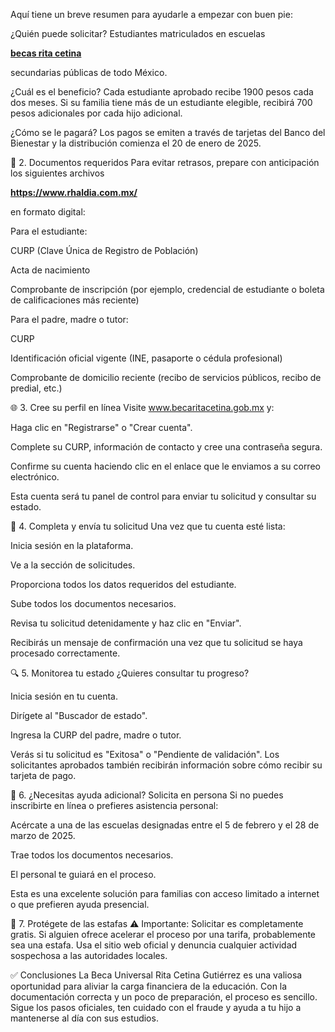 Aquí tiene un breve resumen para ayudarle a empezar con buen pie:

¿Quién puede solicitar? Estudiantes matriculados en escuelas <p><strong><a href="https://www.rhaldia.com.mx/">becas rita cetina</a></strong></p>
 secundarias públicas de todo México.

¿Cuál es el beneficio? Cada estudiante aprobado recibe 1900 pesos cada dos meses. Si su familia tiene más de un estudiante elegible, recibirá 700 pesos adicionales por cada hijo adicional.

¿Cómo se le pagará? Los pagos se emiten a través de tarjetas del Banco del Bienestar y la distribución comienza el 20 de enero de 2025.

📄 2. Documentos requeridos
Para evitar retrasos, prepare con anticipación los siguientes archivos <p><strong><a href="https://www.rhaldia.com.mx/">https://www.rhaldia.com.mx/</a></strong></p>
 en formato digital:

Para el estudiante:

CURP (Clave Única de Registro de Población)

Acta de nacimiento

Comprobante de inscripción (por ejemplo, credencial de estudiante o boleta de calificaciones más reciente)

Para el padre, madre o tutor:

CURP

Identificación oficial vigente (INE, pasaporte o cédula profesional)

Comprobante de domicilio reciente (recibo de servicios públicos, recibo de predial, etc.)

🌐 3. Cree su perfil en línea
Visite www.becaritacetina.gob.mx y:

Haga clic en "Registrarse" o "Crear cuenta".

Complete su CURP, información de contacto y cree una contraseña segura.

Confirme su cuenta haciendo clic en el enlace que le enviamos a su correo electrónico.

Esta cuenta será tu panel de control para enviar tu solicitud y consultar su estado.

📝 4. Completa y envía tu solicitud
Una vez que tu cuenta esté lista:

Inicia sesión en la plataforma.

Ve a la sección de solicitudes.

Proporciona todos los datos requeridos del estudiante.

Sube todos los documentos necesarios.

Revisa tu solicitud detenidamente y haz clic en "Enviar".

Recibirás un mensaje de confirmación una vez que tu solicitud se haya procesado correctamente.

🔍 5. Monitorea tu estado
¿Quieres consultar tu progreso?

Inicia sesión en tu cuenta.

Dirígete al "Buscador de estado".

Ingresa la CURP del padre, madre o tutor.

Verás si tu solicitud es "Exitosa" o "Pendiente de validación". Los solicitantes aprobados también recibirán información sobre cómo recibir su tarjeta de pago.

🏫 6. ¿Necesitas ayuda adicional? Solicita en persona
Si no puedes inscribirte en línea o prefieres asistencia personal:

Acércate a una de las escuelas designadas entre el 5 de febrero y el 28 de marzo de 2025.

Trae todos los documentos necesarios.

El personal te guiará en el proceso.

Esta es una excelente solución para familias con acceso limitado a internet o que prefieren ayuda presencial.

🚫 7. Protégete de las estafas
⚠️ Importante: Solicitar es completamente gratis. Si alguien ofrece acelerar el proceso por una tarifa, probablemente sea una estafa. Usa el sitio web oficial y denuncia cualquier actividad sospechosa a las autoridades locales.

✅ Conclusiones
La Beca Universal Rita Cetina Gutiérrez es una valiosa oportunidad para aliviar la carga financiera de la educación. Con la documentación correcta y un poco de preparación, el proceso es sencillo. Sigue los pasos oficiales, ten cuidado con el fraude y ayuda a tu hijo a mantenerse al día con sus estudios.
